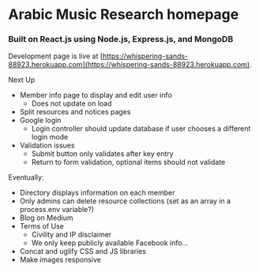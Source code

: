 # Arabic Music Research homepage

### Built on React.js using Node.js, Express.js, and MongoDB

Development page is live at [https://whispering-sands-88923.herokuapp.com](https://whispering-sands-88923.herokuapp.com).

Next Up
* Member info page to display and edit user info
    * Does not update on load
* Split resources and notices pages
* Google login
    * Login controller should update database if user chooses a different login mode
* Validation issues
    * Submit button only validates after key entry
    * Return to form validation, optional items should not validate

Eventually:
* Directory displays information on each member
* Only admins can delete resource collections (set as an array in a process.env variable?)
* Blog on Medium
* Terms of Use
    * Civility and IP disclaimer
    * We only keep publicly available Facebook info...
* Concat and uglify CSS and JS libraries
* Make images responsive
